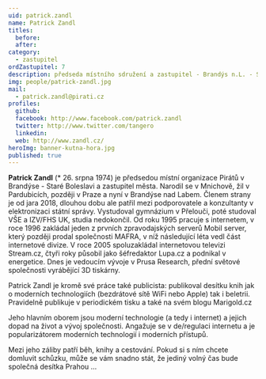 ```yaml
---
uid: patrick.zandl
name: Patrick Zandl
titles:
  before:
  after:
category:
  - zastupitel
ordZastupitel: 7
description: předseda místního sdružení a zastupitel - Brandýs n.L. - St. Boleslav
img: people/patrick-zandl.jpg
mail:
  - patrick.zandl@pirati.cz
profiles:
  github:
  facebook: http://www.facebook.com/patrick.zandl
  twitter: http://www.twitter.com/tangero
  linkedin:
  web: http://www.zandl.cz/
heroImg: banner-kutna-hora.jpg
published: true
---
```


**Patrick Zandl** (* 26. srpna 1974) je předsedou místní organizace Pirátů v Brandýse - Staré Boleslavi a zastupitel města. Narodil se v Mnichově, žil v Pardubicích, později v Praze a nyní v Brandýse nad Labem. Členem strany je od jara 2018, dlouhou dobu ale patřil mezi podporovatele a konzultanty v elektronizaci státní správy. Vystudoval gymnázium v Přelouči, poté studoval VŠE a IZV/FHS UK, studia nedokončil. Od roku 1995 pracuje s internetem, v roce 1996 zakládal jeden z prvních zpravodajských serverů Mobil server, který později prodal společnosti MAFRA, v níž následující léta vedl část internetové divize. V roce 2005 spoluzakládal internetovou televizi Stream.cz, čtyři roky působil jako šéfredaktor Lupa.cz a podnikal v energetice. Dnes je vedoucím vývoje v Prusa Research, přední světové společnosti vyrábějící 3D tiskárny.

Patrick Zandl je kromě své práce také publicista: publikoval desítku knih jak o moderních technologiích (bezdrátové sítě WiFi nebo Apple) tak i beletrii. Pravidelně publikuje v periodickém tisku a také na svém blogu Marigold.cz

Jeho hlavním oborem jsou moderní technologie (a tedy i internet) a jejich dopad na život a vývoj společnosti. Angažuje se v de/regulaci internetu a je popularizátorem moderních technologií i moderních přístupů.

Mezi jeho záliby patří běh, knihy a cestování. Pokud si s ním chcete domluvit schůzku, může se vám snadno stát, že jediný volný čas bude společná desítka Prahou …

